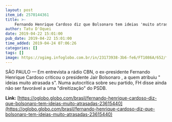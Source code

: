 ```yaml
---
layout: post
item_id: 2570144361
title: >-
    Fernando Henrique Cardoso diz que Bolsonaro tem ideias 'muito atrasadas'
author: Tatu D'Oquei
date: 2019-04-22 15:01:00
pub_date: 2019-04-22 15:01:00
time_added: 2019-04-24 07:06:26
categories: []
tags: []
image: https://ogimg.infoglobo.com.br/in/23173938-3b6-fe6/FT1086A/652/fh.jpg
---
```


SÃO PAULO — Em entrevista a rádio CBN, o ex-presidente Fernando Henrique Cardoso criticou o presidente Jair Bolsonaro , a quem atribuiu " ideias muito atrasada s". Numa autocrítica sobre seu partido, FH disse ainda não ser favorável a uma "direitização" do PSDB.

**Link:** [https://oglobo.globo.com/brasil/fernando-henrique-cardoso-diz-que-bolsonaro-tem-ideias-muito-atrasadas-23615440](https://oglobo.globo.com/brasil/fernando-henrique-cardoso-diz-que-bolsonaro-tem-ideias-muito-atrasadas-23615440)

